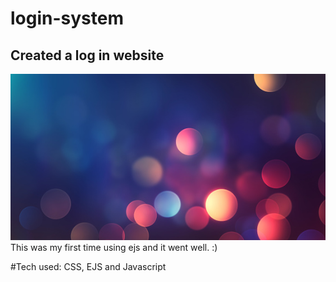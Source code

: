 # login-system

## Created a log in website 

![photo](/public/assets/istockphoto-1182650732-170667a.jpg)
This was my first time using ejs and it went well. :)



#Tech used: CSS, EJS and Javascript




